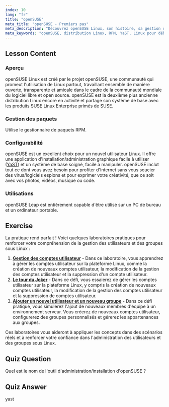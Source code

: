 ```yaml
---
index: 10
lang: "fr"
title: "openSUSE"
meta_title: "openSUSE - Premiers pas"
meta_description: "Découvrez openSUSE Linux, son histoire, sa gestion de paquets (RPM) et sa configurabilité avec YaST. Découvrez pourquoi openSUSE est excellent pour les débutants."
meta_keywords: "openSUSE, distribution Linux, RPM, YaST, Linux pour débutants, tutoriel openSUSE, guide Linux"
---
```


## Lesson Content

### Aperçu

openSUSE Linux est créé par le projet openSUSE, une communauté qui promeut l'utilisation de Linux partout, travaillant ensemble de manière ouverte, transparente et amicale dans le cadre de la communauté mondiale du logiciel libre et open source. openSUSE est la deuxième plus ancienne distribution Linux encore en activité et partage son système de base avec les produits SUSE Linux Enterprise primés de SUSE.

### Gestion des paquets

Utilise le gestionnaire de paquets RPM.

### Configurabilité

openSUSE est un excellent choix pour un nouvel utilisateur Linux. Il offre une application d'installation/administration graphique facile à utiliser ([YaST](http://yast.github.io/)) et un système de base soigné, facile à manipuler. openSUSE inclut tout ce dont vous avez besoin pour profiter d'Internet sans vous soucier des virus/logiciels espions et pour exprimer votre créativité, que ce soit avec vos photos, vidéos, musique ou code.

### Utilisations

openSUSE Leap est entièrement capable d'être utilisé sur un PC de bureau et un ordinateur portable.

## Exercise

La pratique rend parfait ! Voici quelques laboratoires pratiques pour renforcer votre compréhension de la gestion des utilisateurs et des groupes sous Linux :

1. **[Gestion des comptes utilisateur](https://labex.io/fr/labs/linux-user-account-management-49)** - Dans ce laboratoire, vous apprendrez à gérer les comptes utilisateur sur la plateforme Linux, comme la création de nouveaux comptes utilisateur, la modification de la gestion des comptes utilisateur et la suppression d'un compte utilisateur.
2. **[Le tour du Joker](https://labex.io/fr/labs/linux-the-joker-s-trick-270247)** - Dans ce défi, vous essaierez de gérer les comptes utilisateur sur la plateforme Linux, y compris la création de nouveaux comptes utilisateur, la modification de la gestion des comptes utilisateur et la suppression de comptes utilisateur.
3. **[Ajouter un nouvel utilisateur et un nouveau groupe](https://labex.io/fr/labs/linux-add-new-user-and-group-17987)** - Dans ce défi pratique, vous simulerez l'ajout de nouveaux membres d'équipe à un environnement serveur. Vous créerez de nouveaux comptes utilisateur, configurerez des groupes personnalisés et gérerez les appartenances aux groupes.

Ces laboratoires vous aideront à appliquer les concepts dans des scénarios réels et à renforcer votre confiance dans l'administration des utilisateurs et des groupes sous Linux.

## Quiz Question

Quel est le nom de l'outil d'administration/installation d'openSUSE ?

## Quiz Answer

yast
